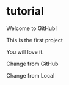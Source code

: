 # tutorial

Welcome to GitHub!

This is the first project

You will love it.

Change from GitHub

Change from Local
